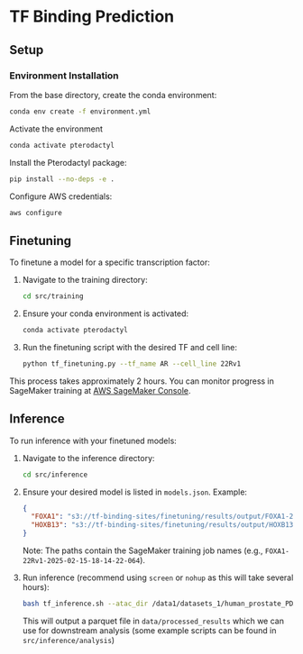 # TF Binding Prediction

## Setup

### Environment Installation

From the base directory, create the conda environment:

```bash
conda env create -f environment.yml
```

Activate the environment

```bash
conda activate pterodactyl
```

Install the Pterodactyl package:

```bash
pip install --no-deps -e .
```

Configure AWS credentials:

```bash
aws configure
```

## Finetuning

To finetune a model for a specific transcription factor:

1. Navigate to the training directory:
   ```bash
   cd src/training
   ```

2. Ensure your conda environment is activated:
   ```bash
   conda activate pterodactyl
   ```

3. Run the finetuning script with the desired TF and cell line:
   ```bash
   python tf_finetuning.py --tf_name AR --cell_line 22Rv1
   ```

This process takes approximately 2 hours. You can monitor progress in SageMaker training at [AWS SageMaker Console](https://016114370410-4y4js2yi.us-west-2.console.aws.amazon.com/sagemaker/home?region=us-west-2#/jobs).

## Inference

To run inference with your finetuned models:

1. Navigate to the inference directory:
   ```bash
   cd src/inference
   ```

2. Ensure your desired model is listed in `models.json`. Example:
   ```json
   {
     "FOXA1": "s3://tf-binding-sites/finetuning/results/output/FOXA1-22Rv1-2025-02-15-18-14-22-064/output/model.tar.gz",
     "HOXB13": "s3://tf-binding-sites/finetuning/results/output/HOXB13-22Rv1-2025-02-18-23-29-14-654/output/model.tar.gz"
   }
   ```
   
   Note: The paths contain the SageMaker training job names (e.g., `FOXA1-22Rv1-2025-02-15-18-14-22-064`).

3. Run inference (recommend using `screen` or `nohup` as this will take several hours):
   ```bash
   bash tf_inference.sh --atac_dir /data1/datasets_1/human_prostate_PDX/processed/ATAC_merge/LuCaP_145_1 --models FOXA1,HOXB13 --parallel
   ```


   This will output a parquet file in `data/processed_results` which we can use for downstream analysis (some example scripts can be found in `src/inference/analysis`)
